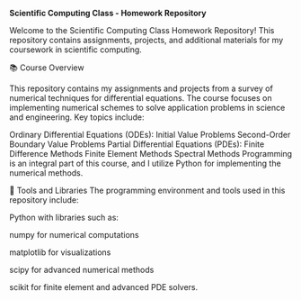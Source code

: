 **Scientific Computing Class - Homework Repository**

Welcome to the Scientific Computing Class Homework Repository! This repository contains assignments, projects, and additional materials for my coursework in scientific computing.

📚 Course Overview

This repository contains my assignments and projects from a survey of numerical techniques for differential equations. The course focuses on implementing numerical schemes to solve application problems in science and engineering. Key topics include:


Ordinary Differential Equations (ODEs):
Initial Value Problems
Second-Order Boundary Value Problems
Partial Differential Equations (PDEs):
Finite Difference Methods
Finite Element Methods
Spectral Methods
Programming is an integral part of this course, and I utilize Python for implementing the numerical methods.

🔧 Tools and Libraries
The programming environment and tools used in this repository include:

Python with libraries such as:

numpy for numerical computations

matplotlib for visualizations

scipy for advanced numerical methods

scikit for finite element and advanced PDE solvers.
